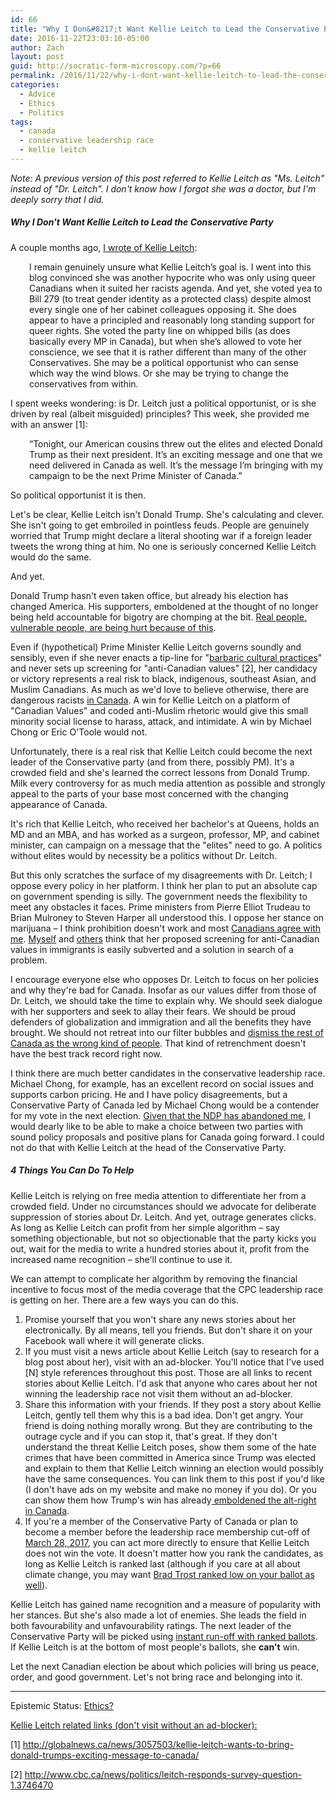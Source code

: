 ```yaml
---
id: 66
title: "Why I Don&#8217;t Want Kellie Leitch to Lead the Conservative Party (and how to Stop her)"
date: 2016-11-22T23:03:10-05:00
author: Zach
layout: post
guid: http://socratic-form-microscopy.com/?p=66
permalink: /2016/11/22/why-i-dont-want-kellie-leitch-to-lead-the-conservative-party-and-how-to-stop-her/
categories:
  - Advice
  - Ethics
  - Politics
tags:
  - canada
  - conservative leadership race
  - kellie leitch
---
```


<em>Note: A previous version of this post referred to Kellie Leitch as "Ms. Leitch" instead of "Dr. Leitch". I don't know how I forgot she was a doctor, but I'm deeply sorry that I did. </em>

<h5>Why I Don't Want Kellie Leitch to Lead the Conservative Party</h5>
A couple months ago, <a href="/2016/09/03/kellie-leitch-and-liberal-democracy/">I wrote of Kellie Leitch</a>:
<p style="padding-left: 30px;">I remain genuinely unsure what Kellie Leitch’s goal is. I went into this blog convinced she was another hypocrite who was only using queer Canadians when it suited her racists agenda. And yet, she voted yea to Bill 279 (to treat gender identity as a protected class) despite almost every single one of her cabinet colleagues opposing it. She does appear to have a principled and reasonably long standing support for queer rights. She voted the party line on whipped bills (as does basically every MP in Canada), but when she’s allowed to vote her conscience, we see that it is rather different than many of the other Conservatives. She may be a political opportunist who can sense which way the wind blows. Or she may be trying to change the conservatives from within.</p>
I spent weeks wondering: is Dr. Leitch just a political opportunist, or is she driven by real (albeit misguided) principles? This week, she provided me with an answer [1]:
<p style="padding-left: 30px;">“Tonight, our American cousins threw out the elites and elected Donald Trump as their next president. It’s an exciting message and one that we need delivered in Canada as well. It’s the message I’m bringing with my campaign to be the next Prime Minister of Canada.”</p>
So political opportunist it is then.

Let's be clear, Kellie Leitch isn't Donald Trump. She's calculating and clever. She isn't going to get embroiled in pointless feuds. People are genuinely worried that Trump might declare a literal shooting war if a foreign leader tweets the wrong thing at him. No one is seriously concerned Kellie Leitch would do the same.

And yet.

Donald Trump hasn't even taken office, but already his election has changed America. His supporters, emboldened at the thought of no longer being held accountable for bigotry are chomping at the bit. <a href="https://twitter.com/i/moments/796417517157830656">Real people, vulnerable people, are being hurt because of this</a>.

Even if (hypothetical) Prime Minister Kellie Leitch governs soundly and sensibly, even if she never enacts a tip-line for "<a href="http://www.huffingtonpost.ca/2015/10/02/tip-line-barbaric-cultural-practices-tories_n_8234610.html">barbaric cultural practices</a>" and never sets up screening for "anti-Canadian values" [2], her candidacy or victory represents a real risk to black, indigenous, southeast Asian, and Muslim Canadians. As much as we'd love to believe otherwise, there are dangerous racists <a href="supremacists">in Canada</a>. A win for Kellie Leitch on a platform of "Canadian Values" and coded anti-Muslim rhetoric would give this small minority social license to harass, attack, and intimidate. A win by Michael Chong or Eric O'Toole would not.

Unfortunately, there is a real risk that Kellie Leitch could become the next leader of the Conservative party (and from there, possibly PM). It's a crowded field and she's learned the correct lessons from Donald Trump. Milk every controversy for as much media attention as possible and strongly appeal to the parts of your base most concerned with the changing appearance of Canada.

It's rich that Kellie Leitch, who received her bachelor's at Queens, holds an MD and an MBA, and has worked as a surgeon, professor, MP, and cabinet minister, can campaign on a message that the "elites" need to go. A politics without elites would by necessity be a politics without Dr. Leitch.

But this only scratches the surface of my disagreements with Dr. Leitch; I oppose every policy in her platform. I think her plan to put an absolute cap on government spending is silly. The government needs the flexibility to meet any obstacles it faces. Prime ministers from Pierre Elliot Trudeau to Brian Mulroney to Steven Harper all understood this. I oppose her stance on marijuana – I think prohibition doesn't work and most <a href="http://www.ctvnews.ca/canada/7-in-10-canadians-support-marijuana-legalization-nanos-poll-1.2968953">Canadians agree with me</a>. <a href="/2016/09/03/kellie-leitch-and-liberal-democracy/">Myself</a> and <a href="http://induecourse.ca/kellie-leitch-on-anti-canadian-values/">others</a> think that her proposed screening for anti-Canadian values in immigrants is easily subverted and a solution in search of a problem.

I encourage everyone else who opposes Dr. Leitch to focus on her policies and why they're bad for Canada. Insofar as our values differ from those of Dr. Leitch, we should take the time to explain why. We should seek dialogue with her supporters and seek to allay their fears. We should be proud defenders of globalization and immigration and all the benefits they have brought. We should not retreat into our filter bubbles and <a href="http://fredrikdeboer.com/2016/11/13/theyre-going-to-keep-losing/">dismiss the rest of Canada as the wrong kind of people</a>. That kind of retrenchment doesn't have the best track record right now.

I think there are much better candidates in the conservative leadership race. Michael Chong, for example, has an excellent record on social issues and supports carbon pricing. He and I have policy disagreements, but a Conservative Party of Canada led by Michael Chong would be a contender for my vote in the next election. <a href="http://induecourse.ca/three-observations-on-the-leap-manifesto/">Given that the NDP has abandoned me</a>, I would dearly like to be able to make a choice between two parties with sound policy proposals and positive plans for Canada going forward. I could not do that with Kellie Leitch at the head of the Conservative Party.

<h5>4 Things You Can Do To Help</h5>
Kellie Leitch is relying on free media attention to differentiate her from a crowded field. Under no circumstances should we advocate for deliberate suppression of stories about Dr. Leitch. And yet, outrage generates clicks. As long as Kellie Leitch can profit from her simple algorithm – say something objectionable, but not so objectionable that the party kicks you out, wait for the media to write a hundred stories about it, profit from the increased name recognition – she'll continue to use it.

We can attempt to complicate her algorithm by removing the financial incentive to focus most of the media coverage that the CPC leadership race is getting on her. There are a few ways you can do this.

<ol>
 	<li>Promise yourself that you won't share any news stories about her electronically. By all means, tell you friends. But don't share it on your Facebook wall where it will generate clicks.</li>
 	<li>If you must visit a news article about Kellie Leitch (say to research for a blog post about her), visit with an ad-blocker. You'll notice that I've used [N] style references throughout this post. Those are all links to recent stories about Kellie Leitch. I'd ask that anyone who cares about her not winning the leadership race not visit them without an ad-blocker.</li>
 	<li>Share this information with your friends. If they post a story about Kellie Leitch, gently tell them why this is a bad idea. Don't get angry. Your friend is doing nothing morally wrong. But they are contributing to the outrage cycle and if you can stop it, that's great. If they don't understand the threat Kellie Leitch poses, show them some of the hate crimes that have been committed in America since Trump was elected and explain to them that Kellie Leitch winning an election would possibly have the same consequences. You can link them to this post if you'd like (I don't have ads on my website and make no money if you do). Or you can show them how Trump's win has already<a href="http://www.cbc.ca/news/canada/toronto/east-york-alt-right-racist-posters-1.3850386"> emboldened the alt-right</a> <a href="http://www.cbc.ca/news/canada/ottawa/rabbi-ottawa-racist-graffiti-1.3851350">in Canada</a>.</li>
 	<li>If you're a member of the Conservative Party of Canada or plan to become a member before the leadership race membership cut-off of <a href="http://www.conservative.ca/media/documents/LEOC_2016_EN.pdf">March 28, 2017</a>, you can act more directly to ensure that Kellie Leitch does not win the vote. It doesn't matter how you rank the candidates, as long as Kellie Leitch is ranked last (although if you care at all about climate change, you may want <a href="http://www.huffingtonpost.ca/2016/11/14/conservative-leadership-climate-change-debate-brad-trost-chong_n_12951160.html">Brad Trost ranked low on your ballot as well</a>).</li>
</ol>
Kellie Leitch has gained name recognition and a measure of popularity with her stances. But she's also made a lot of enemies. She leads the field in both favourability and unfavourability ratings. The next leader of the Conservative Party will be picked using <a href="https://www.youtube.com/watch?v=3Y3jE3B8HsE">instant run-off with ranked ballots</a>. If Kellie Leitch is at the bottom of most people's ballots, she <strong>can't</strong> win.

Let the next Canadian election be about which policies will bring us peace, order, and good government. Let's not bring race and belonging into it.

<hr class="post-end" />
<p class="epistemic-status">Epistemic Status: <a href="/about-me">Ethics?</a></p>

<u>Kellie Leitch related links (don't visit without an ad-blocker):</u>

[1] <a href="http://globalnews.ca/news/3057503/kellie-leitch-wants-to-bring-donald-trumps-exciting-message-to-canada/">http://globalnews.ca/news/3057503/kellie-leitch-wants-to-bring-donald-trumps-exciting-message-to-canada/</a>

[2] <a href="http://www.cbc.ca/news/politics/leitch-responds-survey-question-1.3746470">http://www.cbc.ca/news/politics/leitch-responds-survey-question-1.3746470</a>

